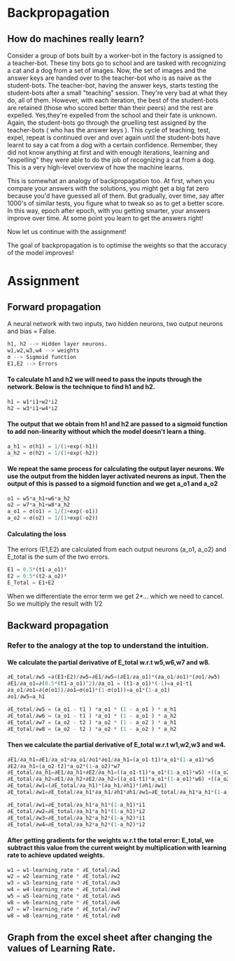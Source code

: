 # Backpropagation

## How do machines really learn? 

Consider a group of bots built by a worker-bot in the factory is assigned to a teacher-bot. These tiny bots go to school and are tasked with recognizing a cat and a dog from a set of images. Now, the set of images and the answer keys are handed over to the teacher-bot who is as naive as the student-bots. The teacher-bot, having the answer keys, starts testing the student-bots after a small "teaching" session. They're very bad at what they do, all of them. However, with each iteration, the best of the student-bots are retained (those who scored better than their peers) and the rest are expelled. Yes,they're expelled from the school and their fate is unknown. Again, the student-bots go through the gruelling test assigned by the teacher-bots ( who has the answer keys ). This cycle of teaching, test, expel, repeat is continued over and over again until the student-bots have learnt to say a cat from a dog with a certain confidence. Remember, they did not know anything at first and with enough iterations, learning and "expelling" they were able to do the job of recognizing a cat from a dog. This is a very high-level overview of how the machine learns.

This is somewhat an analogy of backpropagation too. At first, when you compare your answers with the solutions, you might get a big fat zero because you'd have guessed all of them. But gradually, over time, say after 1000's of similar tests, you figure what to tweak so as to get a better score. In this way, epoch after epoch, with you getting smarter, your answers improve over time. At some point you learn to get the answers right! 

Now let us continue with the assignment! 

The goal of backpropagation is to optimise the weights so that the accuracy of the model improves!

# Assignment

## Forward propagation

A neural network with two inputs, two hidden neurons, two output neurons and bias = False. 


```python
h1, h2 --> Hidden layer neurons. 
w1,w2,w3,w4 --> weights
σ --> Sigmoid function
E1,E2 --> Errors
```

#### To calculate h1 and h2 we will need to pass the inputs through the network. Below is the technique to find h1 and h2. 


```python
h1 = w1*i1+w2*i2
h2 = w3*i1+w4*i2

```

#### The output that we obtain from h1 and h2 are passed to a sigmoid function to add non-linearity without which the model doesn't learn a thing. 


```python
a_h1 = σ(h1) = 1/(1+exp(-h1))
a_h2 = σ(h2) = 1/(1+exp(-h2))

```

#### We repeat the same process for calculating the output layer neurons. We use the output from the hidden layer activated neurons as input. Then the output of this is passed to a sigmoid function and we get a_o1 and a_o2


```python
o1 = w5*a_h1+w6*a_h2
o2 = w7*a_h1+w8*a_h2
a_o1 = σ(o1) = 1/(1+exp(-o1))
a_o2 = σ(o2) = 1/(1+exp(-o2))

```

#### Calculating the loss

The errors (E1,E2) are calculated from each output neurons (a_o1, a_o2) and E_total is the sum of the two errors. 


```python
E1 = 0.5*(t1-a_o1)²
E2 = 0.5*(t2-a_o2)²
E_Total = E1+E2

```

When we differentiate the error term we get 2*... which we need to cancel. So we multiply the result with 1/2

## Backward propagation

### Refer to the analogy at the top to understand the intuition. 

#### We calculate the partial derivative of E_total w.r.t w5,w6,w7 and w8. 


```python
∂E_total/∂w5 =∂(E1+E2)/∂w5=∂E1/∂w5=(∂E1/∂a_o1)*(∂a_o1/∂o1)*(∂o1/∂w5)
∂E1/∂a_o1=∂(0.5*(t1-a_o1)^2)/∂a_o1 = (t1-a_o1)*(-1)=a_o1-t1
∂a_o1/∂o1=∂(σ(o1))/∂o1=σ(o1)*(1-σ(o1))=a_o1*(1-a_o1)
∂o1/∂w5=a_h1

∂E_total/∂w5 = (a_o1 - t1 ) *a_o1 * (1 - a_o1 ) * a_h1
∂E_total/∂w6 = (a_o1 - t1 ) *a_o1 * (1 - a_o1 ) * a_h2
∂E_total/∂w7 = (a_o2 - t2 ) *a_o2 * (1 - a_o2 ) * a_h1
∂E_total/∂w8 = (a_o2 - t2 ) *a_o2 * (1 - a_o2 ) * a_h2

```

#### Then we calculate the partial derivative of E_total w.r.t w1,w2,w3 and w4. 


```python
∂E1/∂a_h1=∂E1/∂a_o1*∂a_o1/∂o1*∂o1/∂a_h1=(a_o1-t1)*a_o1*(1-a_o1)*w5
∂E2/∂a_h1=(a_o2-t2)*a_o2*(1-a_o2)*w7
∂E_total/∂a_h1=∂E1/∂a_h1+∂E2/∂a_h1=((a_o1-t1)*a_o1*(1-a_o1)*w5) +((a_o2-t2)*a_o2*(1-a_o2)*w7)
∂E_total/∂a_h2=∂E1/∂a_h2+∂E2/∂a_h2=((a_o1-t1)*a_o1*(1-a_o1)*w6) +((a_o2-t2)*a_o2*(1-a_o2)*w8)
∂E_total/∂w1=(∂E_total/∂a_h1)*(∂a_h1/∂h1)*(∂h1/∂w1)
∂E_total/∂w1=∂E_total/∂a_h1*∂a_h1/∂h1*∂h1/∂w1=∂E_total/∂a_h1*a_h1*(1-a_h1)*∂h1/∂w1

∂E_total/∂w1=∂E_total/∂a_h1*a_h1*(1-a_h1)*i1
∂E_total/∂w2=∂E_total/∂a_h1*a_h1*(1-a_h1)*i2
∂E_total/∂w3=∂E_total/∂a_h2*a_h2*(1-a_h2)*i1
∂E_total/∂w4=∂E_total/∂a_h2*a_h2*(1-a_h2)*i2
```

#### After getting gradients for the weights w.r.t the total error: E_total, we subtract this value from the current weight by multiplication with learning rate to achieve updated weights.


```python
w1 = w1-learning_rate * ∂E_total/∂w1
w2 = w2-learning_rate * ∂E_total/∂w2
w3 = w3-learning_rate * ∂E_total/∂w3
w4 = w4-learning_rate * ∂E_total/∂w4
w5 = w5-learning_rate * ∂E_total/∂w5
w8 = w6-learning_rate * ∂E_total/∂w6
w7 = w7-learning_rate * ∂E_total/∂w7
w8 = w8-learning_rate * ∂E_total/∂w8
```

## Graph from the excel sheet after changing the values of Learning Rate. 

